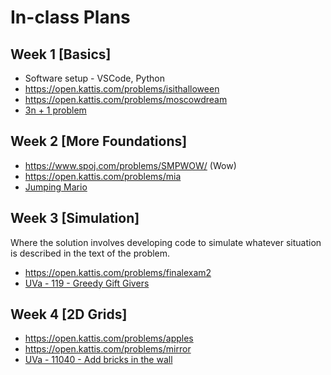 
# In-class Plans

## Week 1 [Basics]

- Software setup - VSCode, Python
- https://open.kattis.com/problems/isithalloween
- https://open.kattis.com/problems/moscowdream
- [3n + 1 problem](https://onlinejudge.org/index.php?option=onlinejudge&Itemid=8&page=show_problem&problem=36)


## Week 2 [More Foundations]

- https://www.spoj.com/problems/SMPWOW/ (Wow)
- https://open.kattis.com/problems/mia
- [Jumping Mario](https://onlinejudge.org/index.php?option=onlinejudge&Itemid=8&page=show_problem&problem=2864)


## Week 3 [Simulation]

Where the solution involves developing code to simulate whatever situation is described in  the text of the problem.

- https://open.kattis.com/problems/finalexam2
- [UVa - 119 - Greedy Gift Givers](https://onlinejudge.org/index.php?option=onlinejudge&Itemid=8&page=show_problem&problem=55)


## Week 4 [2D Grids]

- https://open.kattis.com/problems/apples
- https://open.kattis.com/problems/mirror
- [UVa - 11040 - Add bricks in the wall](https://onlinejudge.org/index.php?option=onlinejudge&Itemid=8&page=show_problem&problem=1981)  <!-- (255 - (54+67))/2 goes between 54 and 67 -->



